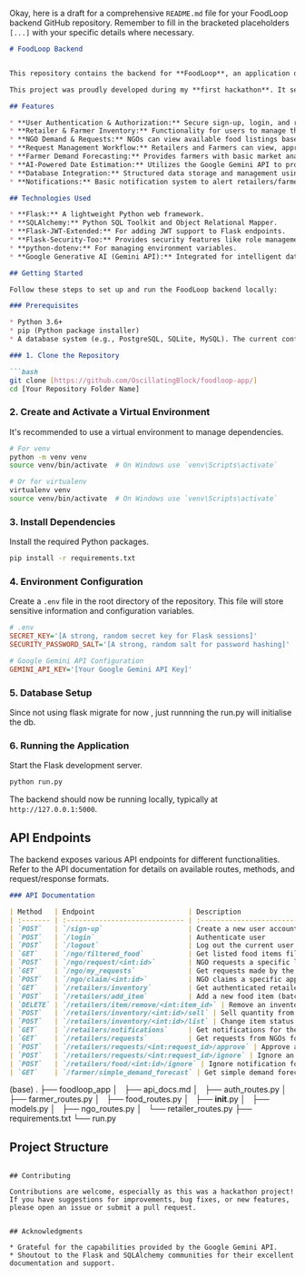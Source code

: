 Okay, here is a draft for a comprehensive `README.md` file for your FoodLoop backend GitHub repository. Remember to fill in the bracketed placeholders `[...]` with your specific details where necessary.

```markdown
# FoodLoop Backend


This repository contains the backend for **FoodLoop**, an application designed to combat food waste by creating a direct link between food retailers, farmers, and Non-Profit Organizations (NGOs). The platform aims to facilitate the efficient distribution of surplus food to those in need, reducing waste and supporting communities.

This project was proudly developed during my **first hackathon**. It served as an invaluable learning experience in rapid development, API design, database integration, and working collaboratively under time constraints.

## Features

* **User Authentication & Authorization:** Secure sign-up, login, and role-based access control (Retailer, Farmer, NGO) using JWT.
* **Retailer & Farmer Inventory:** Functionality for users to manage their food stock, including adding new items, updating quantities, and marking items for donation.
* **NGO Demand & Requests:** NGOs can view available food listings based on their location and place requests for needed items.
* **Request Management Workflow:** Retailers and Farmers can view, approve, or ignore incoming requests from NGOs.
* **Farmer Demand Forecasting:** Provides farmers with basic market analysis and demand forecasts based on regional historical NGO request data, offering insights into what items are frequently needed.
* **AI-Powered Date Estimation:** Utilizes the Google Gemini API to provide more realistic 'best before' and 'expires at' date estimations for new food items, considering factors like location and season.
* **Database Integration:** Structured data storage and management using SQLAlchemy.
* **Notifications:** Basic notification system to alert retailers/farmers about new requests or expiring items.

## Technologies Used

* **Flask:** A lightweight Python web framework.
* **SQLAlchemy:** Python SQL Toolkit and Object Relational Mapper.
* **Flask-JWT-Extended:** For adding JWT support to Flask endpoints.
* **Flask-Security-Too:** Provides security features like role management.
* **python-dotenv:** For managing environment variables.
* **Google Generative AI (Gemini API):** Integrated for intelligent date estimation and demand analysis.

## Getting Started

Follow these steps to set up and run the FoodLoop backend locally:

### Prerequisites

* Python 3.6+
* pip (Python package installer)
* A database system (e.g., PostgreSQL, SQLite, MySQL). The current configuration uses `[Specify your database]`.

### 1. Clone the Repository

```bash
git clone [https://github.com/OscillatingBlock/foodloop-app/]
cd [Your Repository Folder Name]
```

### 2. Create and Activate a Virtual Environment

It's recommended to use a virtual environment to manage dependencies.

```bash
# For venv
python -m venv venv
source venv/bin/activate  # On Windows use `venv\Scripts\activate`

# Or for virtualenv
virtualenv venv
source venv/bin/activate  # On Windows use `venv\Scripts\activate`
```

### 3. Install Dependencies

Install the required Python packages.

```bash
pip install -r requirements.txt
```

### 4. Environment Configuration

Create a `.env` file in the root directory of the repository. This file will store sensitive information and configuration variables.

```ini
# .env
SECRET_KEY='[A strong, random secret key for Flask sessions]'
SECURITY_PASSWORD_SALT='[A strong, random salt for password hashing]'

# Google Gemini API Configuration
GEMINI_API_KEY='[Your Google Gemini API Key]'

```


### 5. Database Setup

Since not using flask migrate for now , just runnning the run.py will initialise the db.

### 6. Running the Application

Start the Flask development server.

```bash
python run.py
```

The backend should now be running locally, typically at `http://127.0.0.1:5000`.

## API Endpoints

The backend exposes various API endpoints for different functionalities. Refer to the API documentation for details on available routes, methods, and request/response formats.


```markdown
### API Documentation

| Method   | Endpoint                       | Description                                                                  | Authentication    |
| :------- | :----------------------------- | :--------------------------------------------------------------------------- | :---------------- |
| `POST`   | `/sign-up`                     | Create a new user account                                                    | None              |
| `POST`   | `/login`                       | Authenticate user                                                            | None              |
| `POST`   | `/logout`                      | Log out the current user                                                     | None              |
| `GET`    | `/ngo/filtered_food`           | Get listed food items filtered by pincode                                    | NGO Required      |
| `POST`   | `/ngo/request/<int:id>`        | NGO requests a specific listed food item                                     | NGO Required      |
| `GET`    | `/ngo/my_requests`             | Get requests made by the authenticated NGO                                   | NGO Required      |
| `POST`   | `/ngo/claim/<int:id>`          | NGO claims a specific approved food item                                     | NGO Required      |
| `GET`    | `/retailers/inventory`         | Get authenticated retailer's food inventory                                  | Retailer Req.     |
| `POST`   | `/retailers/add_item`          | Add a new food item (batch) to inventory                                     | Retailer Req.     |
| `DELETE` | `/retailers/item/remove/<int:item_id>` | Remove an inventory item (batch)                                             | Retailer Req.     |
| `POST`   | `/retailers/inventory/<int:id>/sell` | Sell quantity from an inventory item                                         | Retailer Req.     |
| `POST`   | `/retailers/inventory/<int:id>/list` | Change item status to 'Listing'                                              | Retailer Req.     |
| `GET`    | `/retailers/notifications`     | Get notifications for the authenticated retailer                             | Retailer Req.     |
| `GET`    | `/retailers/requests`          | Get requests from NGOs for the retailer's food                               | Retailer Req.     |
| `POST`   | `/retailers/requests/<int:request_id>/approve` | Approve an NGO's request                                                     | Retailer Req.     |
| `POST`   | `/retailers/requests/<int:request_id>/ignore` | Ignore an NGO's request                                                      | Retailer Req.     |
| `POST`   | `/retailers/food/<int:id>/ignore` | Ignore notification for an item                                              | Retailer Req.     |
| `GET`    | `/farmer/simple_demand_forecast` | Get simple demand forecast and market analysis based on recent regional data | Farmer Required   |

```
(base) 
.
├── foodloop_app
│   ├── api_docs.md
│   ├── auth_routes.py
│   ├── farmer_routes.py
│   ├── food_routes.py
│   ├── __init__.py
│   ├── models.py
│   ├── ngo_routes.py
│   └── retailer_routes.py
├── requirements.txt
└── run.py
## Project Structure

```

## Contributing

Contributions are welcome, especially as this was a hackathon project! If you have suggestions for improvements, bug fixes, or new features, please open an issue or submit a pull request.


## Acknowledgments

* Grateful for the capabilities provided by the Google Gemini API.
* Shoutout to the Flask and SQLAlchemy communities for their excellent documentation and support.
```
